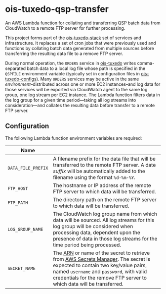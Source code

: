 # ois-tuxedo-qsp-transfer

An AWS Lambda function for collating and transferring QSP batch data from CloudWatch to a remote FTP server for further processing.

This project forms part of the [ois-tuxedo-stack](https://github.com/companieshouse/ois-tuxedo-stack) set of services and infrastructure. It replaces a set of cron jobs that were previously used and functions by collating batch data generated from multiple sources before transferring the resulting data file to a remove FTP server.

During normal operation, the `ORDERS` service in [ois-tuxedo](https://github.com/companieshouse/ois-tuxedo) writes comma-separated batch data to a local log file whose path is specified in the `QSPFILE` environment variable (typically set in configuration files in [ois-tuxedo-configs](https://github.com/companieshouse/ois-tuxedo-configs)). Many `ORDERS` services may be active in the same _environment_–distributed across one or more EC2 instances–and log data for those services will be exported via CloudWatch agent to the same log group, one log stream per EC2 instance. The Lambda function filters data in the log group for a given time period—taking all log streams into consideration—and collates the resulting data before transfer to a remote FTP server.

## Configuration

The following Lambda function environment variables are required:

| Name |  |
|--|--|
| `DATA_FILE_PREFIX` | A filename prefix for the data file that will be transferred to the remote FTP server. A date _suffix_ will be automatically added to the filename using the format `%d-%m-%Y`. |
| `FTP_HOST` | The hostname or IP address of the remote FTP server to which data will be transferred. |
| `FTP_PATH` | The directory path on the remote FTP server to which data will be transferred. |
| `LOG_GROUP_NAME` | The CloudWatch log group name from which data will be sourced. All log streams for this log group will be considered when processing data, dependent upon the presence of data in those log streams for the time period being processed. |
| `SECRET_NAME` | The [ARN](https://docs.aws.amazon.com/general/latest/gr/aws-arns-and-namespaces.html) or name of the secret to retrieve from [AWS Secrets Manager](https://aws.amazon.com/secrets-manager/). The secret is expected to contain two key/value pairs, named `username` and `password`, with valid credentials for the remove FTP server to which data will be transferred. |
